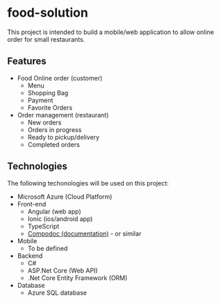 # food-solution
This project is intended to build a mobile/web application to allow online order for small restaurants.

## Features
- Food Online order (customer)
  - Menu
  - Shopping Bag
  - Payment
  - Favorite Orders
- Order management (restaurant)
  - New orders
  - Orders in progress
  - Ready to pickup/delivery
  - Completed orders

## Technologies
The following techonologies will be used on this project:
- Microsoft Azure (Cloud Platform)
- Front-end
  - Angular (web app)
  - Ionic (ios/android app)
  - TypeScript
  - [Compodoc (documentation)](https://compodoc.app) - or similar
- Mobile
  - To be defined
- Backend
  - C#
  - ASP.Net Core (Web API)
  - .Net Core Entity Framework (ORM)
- Database
  - Azure SQL database

